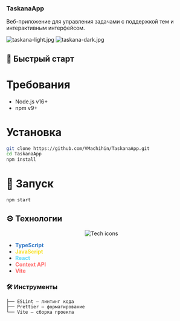 ### TaskanaApp

Веб-приложение для управления задачами с поддержкой тем и интерактивным интерфейсом.

![taskana-light.jpg](https://i.postimg.cc/HnPjh092/taskana-light.jpg)
![taskana-dark.jpg](https://i.postimg.cc/1XzfB7wX/taskana-dark.jpg)

## 🚀 Быстрый старт

# Требования

- Node.js v16+
- npm v9+

# Установка

```bash
git clone https://github.com/VMachihin/TaskanaApp.git
cd TaskanaApp
npm install
```

# 🚀 Запуск

```bash
npm start
```

## ⚙️ Технологии

<p align="center">
  <img src="https://skillicons.dev/icons?i=ts,js,react,vite" alt="Tech icons">
</p>

- <span style="color: #3178C6">**TypeScript**</span>
- <span style="color: #F7DF1E">**JavaScript**</span>
- <span style="color: #61DAFB">**React**</span> 
- <span style="color: #FF6B6B">**Context API**</span>
- <span style="color: #FF6B6B">**Vite**</span>



### 🛠 Инструменты

```plaintext
├── ESLint — линтинг кода
├── Prettier — форматирование
└── Vite — сборка проекта
```

